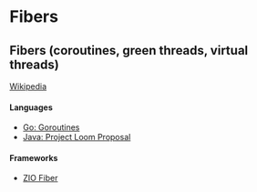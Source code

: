 # Fibers

## Fibers (coroutines, green threads, virtual threads)

[Wikipedia](https://en.wikipedia.org/wiki/Green\_thread)

#### Languages

* [Go: Goroutines](https://go.dev/tour/concurrency/1)
* [Java: Project Loom Proposal](https://cr.openjdk.java.net/\~rpressler/loom/Loom-Proposal.html)

#### Frameworks

* [ZIO Fiber](https://zio.dev/version-1.x/datatypes/fiber/)

